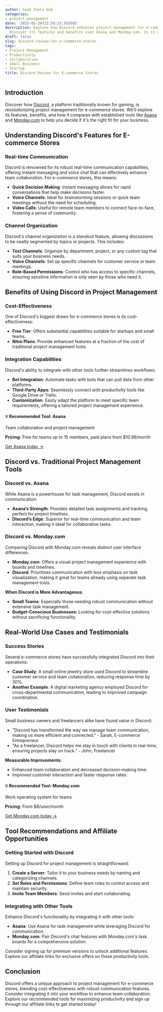 ```yaml
---
author: SaaS Tools Hub
categories:
- project_management
date: '2025-05-24T22:58:33.583585'
description: Explore how Discord enhances project management for e-commerce stores.
  Discover its features and benefits over Asana and Monday.com. Is it right for you?
draft: false
slug: discord-review-for-e-commerce-stores
tags:
- Project Management
- Productivity
- Collaboration
- Small Business
- Startup
title: Discord Review for E-commerce Stores
---
```


## Introduction

Discover how [Discord](https://discord.com/), a platform traditionally known for gaming, is revolutionizing project management for e-commerce stores. We'll explore its features, benefits, and how it compares with established tools like [Asana](https://asana.com/create-account) and [Monday.com](https://monday.com/pricing/) to help you decide if it's the right fit for your business.

## Understanding Discord's Features for E-commerce Stores

### Real-time Communication

Discord is renowned for its robust real-time communication capabilities, offering instant messaging and voice chat that can effectively enhance team collaboration. For e-commerce stores, this means:

- **Quick Decision Making**: Instant messaging allows for rapid conversations that help make decisions faster.
- **Voice Channels**: Ideal for brainstorming sessions or quick team meetings without the need for scheduling.
- **Video Calls**: Useful for remote team members to connect face-to-face, fostering a sense of community.

### Channel Organization

Discord's channel organization is a standout feature, allowing discussions to be neatly segmented by topics or projects. This includes:

- **Text Channels**: Organize by department, project, or any custom tag that suits your business needs.
- **Voice Channels**: Set up specific channels for customer service or team meetings.
- **Role-Based Permissions**: Control who has access to specific channels, ensuring sensitive information is only seen by those who need it.

## Benefits of Using Discord in Project Management

### Cost-Effectiveness

One of Discord's biggest draws for e-commerce stores is its cost-effectiveness:

- **Free Tier**: Offers substantial capabilities suitable for startups and small teams.
- **Nitro Plans**: Provide enhanced features at a fraction of the cost of traditional project management tools.

### Integration Capabilities

Discord's ability to integrate with other tools further streamlines workflows:

- **Bot Integration**: Automate tasks with bots that can pull data from other platforms.
- **Third-Party Apps**: Seamlessly connect with productivity tools like Google Drive or Trello.
- **Customization**: Easily adapt the platform to meet specific team requirements, offering a tailored project management experience.


<div class="affiliate-cta">
<h4>💡 Recommended Tool: Asana</h4>
<p>Team collaboration and project management</p>
<p><strong>Pricing:</strong> Free for teams up to 15 members, paid plans from $10.99/month</p>
<p><a href="https://asana.com/create-account" target="_blank" rel="noopener">Get Asana today →</a></p>
</div>

## Discord vs. Traditional Project Management Tools

### Discord vs. Asana

While Asana is a powerhouse for task management, Discord excels in communication:

- **Asana’s Strength**: Provides detailed task assignments and tracking, perfect for project timelines.
- **Discord’s Edge**: Superior for real-time communication and team interaction, making it ideal for collaborative tasks.

### Discord vs. Monday.com

Comparing Discord with Monday.com reveals distinct user interface differences:

- **Monday.com**: Offers a visual project management experience with boards and timelines.
- **Discord**: Prioritizes communication with less emphasis on task visualization, making it great for teams already using separate task management tools.

**When Discord is More Advantageous**:

- **Small Teams**: Especially those needing robust communication without extensive task management.
- **Budget-Conscious Businesses**: Looking for cost-effective solutions without sacrificing functionality.

## Real-World Use Cases and Testimonials

### Success Stories

Several e-commerce stores have successfully integrated Discord into their operations:

- **Case Study**: A small online jewelry store used Discord to streamline customer service and team collaboration, reducing response time by 30%.
- **Another Example**: A digital marketing agency employed Discord for cross-departmental communication, leading to improved campaign coordination.

### User Testimonials

Small business owners and freelancers alike have found value in Discord:

- "Discord has transformed the way we manage team communication, making us more efficient and connected." - Sarah, E-commerce Entrepreneur
- "As a freelancer, Discord helps me stay in touch with clients in real-time, ensuring projects stay on track." - John, Freelancer

**Measurable Improvements**:

- Enhanced team collaboration and decreased decision-making time.
- Improved customer interaction and faster response rates.


<div class="affiliate-cta">
<h4>💡 Recommended Tool: Monday.com</h4>
<p>Work operating system for teams</p>
<p><strong>Pricing:</strong> From $8/user/month</p>
<p><a href="https://monday.com/pricing/" target="_blank" rel="noopener">Get Monday.com today →</a></p>
</div>

## Tool Recommendations and Affiliate Opportunities

### Getting Started with Discord

Setting up Discord for project management is straightforward:

1. **Create a Server**: Tailor it to your business needs by naming and categorizing channels.
2. **Set Roles and Permissions**: Define team roles to control access and maintain security.
3. **Invite Team Members**: Send invites and start collaborating.

### Integrating with Other Tools

Enhance Discord's functionality by integrating it with other tools:

- **Asana**: Use Asana for task management while leveraging Discord for communication.
- **Monday.com**: Pair Discord's chat features with Monday.com's task boards for a comprehensive solution.

Consider signing up for premium versions to unlock additional features. Explore our affiliate links for exclusive offers on these productivity tools.

## Conclusion

Discord offers a unique approach to project management for e-commerce stores, blending cost-effectiveness with robust communication features. Consider integrating it into your workflow to enhance team collaboration. Explore our recommended tools for maximizing productivity and sign up through our affiliate links to get started today!